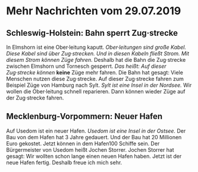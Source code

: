 # Mehr Nachrichten vom 29.07.2019


## Schleswig-Holstein: Bahn sperrt Zug·strecke
In Elmshorn ist eine Ober·leitung kaputt.  *Ober·leitungen sind große Kabel.*   *Diese Kabel sind über Zug·strecken.*   *Und in diesen Kabeln fließt Strom.*   *Mit diesem Strom können Züge fahren.*  Deshalb hat die Bahn die Zug·strecke zwischen Elmshorn und Tornesch gesperrt. *Das heißt:*   *Auf dieser Zug·strecke können*  **keine** Züge mehr fahren. Die Bahn hat gesagt: Viele Menschen nutzen diese Zug·strecke. Auf dieser Zug·strecke fahren zum Beispiel Züge von Hamburg nach Sylt.  *Sylt ist eine Insel in der Nordsee.*  Wir wollen die Ober·leitung schnell reparieren. Dann können wieder Züge auf der Zug·strecke fahren. 

## Mecklenburg-Vorpommern: Neuer Hafen
Auf Usedom ist ein neuer Hafen.  *Usedom ist eine Insel in der Ostsee.*  Der Bau von dem Hafen hat 3 Jahre gedauert. Und der Bau hat 20 Millionen Euro gekostet. Jetzt können in dem Hafen100 Schiffe sein. Der Bürgermeister von Usedom heißt Jochen Storrer. Jochen Storrer hat gesagt: Wir wollten schon lange einen neuen Hafen haben. Jetzt ist der neue Hafen fertig. Deshalb freue ich mich sehr. 
